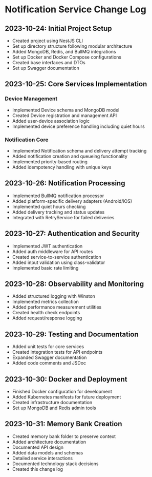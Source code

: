 # Notification Service Change Log

## 2023-10-24: Initial Project Setup

- Created project using NestJS CLI
- Set up directory structure following modular architecture
- Added MongoDB, Redis, and BullMQ integrations
- Set up Docker and Docker Compose configurations
- Created base interfaces and DTOs
- Set up Swagger documentation

## 2023-10-25: Core Services Implementation

### Device Management
- Implemented Device schema and MongoDB model
- Created Device registration and management API
- Added user-device association logic
- Implemented device preference handling including quiet hours

### Notification Core
- Implemented Notification schema and delivery attempt tracking
- Added notification creation and queueing functionality
- Implemented priority-based routing
- Added idempotency handling with unique keys

## 2023-10-26: Notification Processing

- Implemented BullMQ notification processor
- Added platform-specific delivery adapters (Android/iOS)
- Implemented quiet hours checking
- Added delivery tracking and status updates
- Integrated with RetryService for failed deliveries

## 2023-10-27: Authentication and Security

- Implemented JWT authentication
- Added auth middleware for API routes
- Created service-to-service authentication
- Added input validation using class-validator
- Implemented basic rate limiting

## 2023-10-28: Observability and Monitoring

- Added structured logging with Winston
- Implemented metrics collection
- Added performance measurement utilities
- Created health check endpoints
- Added request/response logging

## 2023-10-29: Testing and Documentation

- Added unit tests for core services
- Created integration tests for API endpoints
- Expanded Swagger documentation
- Added code comments and JSDoc

## 2023-10-30: Docker and Deployment

- Finished Docker configuration for development
- Added Kubernetes manifests for future deployment
- Created infrastructure documentation
- Set up MongoDB and Redis admin tools

## 2023-10-31: Memory Bank Creation

- Created memory bank folder to preserve context
- Added architecture documentation
- Documented API design
- Added data models and schemas
- Detailed service interactions
- Documented technology stack decisions
- Created this change log 